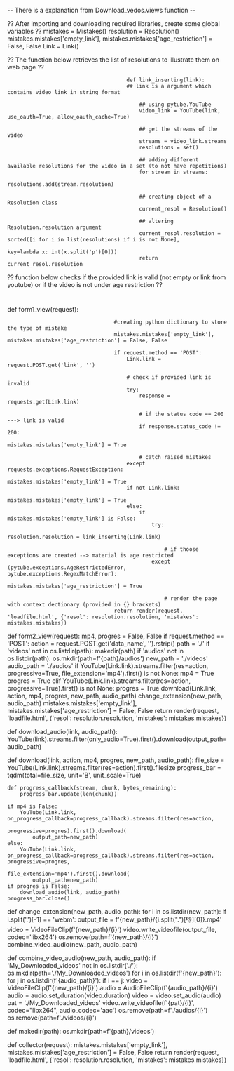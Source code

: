 -- There is a explanation from Download_vedos.views function --

?? After importing and downloading required libraries, create some global variables ??
mistakes = Mistakes()
resolution = Resolution()
mistakes.mistakes['empty_link'], mistakes.mistakes['age_restriction'] = False, False
Link = Link()

?? The function below retrieves the list of resolutions to illustrate them on web page ??


                                          def link_inserting(link):
                                          ## link is a argument which contains video link in string format
                                          
                                              ## using pytube.YouTube
                                              video_link = YouTube(link, use_oauth=True, allow_oauth_cache=True)
                                              
                                              ## get the streams of the video
                                              streams = video_link.streams
                                              resolutions = set()
                                              
                                              ## adding different available resolutions for the video in a set (to not have repetitions)
                                              for stream in streams:
                                                  resolutions.add(stream.resolution)
                                                  
                                              ## creating object of a Resolution class
                                              current_resol = Resolution()
                                              
                                              ## altering Resolution.resolution argument
                                              current_resol.resolution = sorted([i for i in list(resolutions) if i is not None],
                                                                                key=lambda x: int(x.split('p')[0]))
                                              return current_resol.resolution


?? function below checks if the provided link is valid (not empty or link from youtube) or if the video is not under age restriction ??
# 
def form1_view(request):

                                      #creating python dictionary to store the type of mistake
                                      mistakes.mistakes['empty_link'], mistakes.mistakes['age_restriction'] = False, False
                                      
                                      if request.method == 'POST':
                                          Link.link = request.POST.get('link', '')
                                          
                                          # check if provided link is invalid
                                          try:
                                              response = requests.get(Link.link)
                                              
                                              # if the status code == 200 ---> link is valid
                                              if response.status_code != 200:
                                                  mistakes.mistakes['empty_link'] = True
                                                  
                                              # catch raised mistakes
                                          except requests.exceptions.RequestException:
                                              mistakes.mistakes['empty_link'] = True
                                          if not Link.link:
                                              mistakes.mistakes['empty_link'] = True
                                          else:
                                              if mistakes.mistakes['empty_link'] is False:
                                                  try:
                                                      resolution.resolution = link_inserting(Link.link)
                                                      
                                                      # if thoose exceptions are created --> material is age restricted
                                                  except (pytube.exceptions.AgeRestrictedError, pytube.exceptions.RegexMatchError):
                                                      mistakes.mistakes['age_restriction'] = True
                                                      
                                                      # render the page with context dectionary (provided in {} brackets)
                                      return render(request, 'loadfile.html', {'resol': resolution.resolution, 'mistakes': mistakes.mistakes})


def form2_view(request):
    mp4, progres = False, False
    if request.method == 'POST':
        action = request.POST.get('data_name', '').rstrip()
        path = './'
        if 'videos' not in os.listdir(path):
            makedir(path)
        if 'audios' not in os.listdir(path):
            os.mkdir(path=f'{path}/audios')
        new_path = './videos'
        audio_path = './audios'
        if YouTube(Link.link).streams.filter(res=action, progressive=True, file_extension='mp4').first() is not None:
            mp4 = True
            progres = True
        elif YouTube(Link.link).streams.filter(res=action, progressive=True).first() is not None:
            progres = True
        download(Link.link, action, mp4, progres, new_path, audio_path)
        change_extension(new_path, audio_path)
        mistakes.mistakes['empty_link'], mistakes.mistakes['age_restriction'] = False, False
    return render(request, 'loadfile.html', {'resol': resolution.resolution, 'mistakes': mistakes.mistakes})


def download_audio(link, audio_path):
    YouTube(link).streams.filter(only_audio=True).first().download(output_path=audio_path)


def download(link, action, mp4, progres, new_path, audio_path):
    file_size = YouTube(Link.link).streams.filter(res=action).first().filesize
    progress_bar = tqdm(total=file_size, unit='B', unit_scale=True)

    def progress_callback(stream, chunk, bytes_remaining):
        progress_bar.update(len(chunk))

    if mp4 is False:
        YouTube(Link.link, on_progress_callback=progress_callback).streams.filter(res=action,
                                                                                  progressive=progres).first().download(
            output_path=new_path)
    else:
        YouTube(Link.link, on_progress_callback=progress_callback).streams.filter(res=action, progressive=progres,
                                                                                  file_extension='mp4').first().download(
            output_path=new_path)
    if progres is False:
        download_audio(link, audio_path)
    progress_bar.close()


def change_extension(new_path, audio_path):
    for i in os.listdir(new_path):
        if i.split('.')[-1] == 'webm':
            output_file = f'{new_path}/{i.split(".")[:-1:][0]}.mp4'
            video = VideoFileClip(f'{new_path}/{i}')
            video.write_videofile(output_file, codec='libx264')
            os.remove(path=f'{new_path}/{i}')
    combine_video_audio(new_path, audio_path)


def combine_video_audio(new_path, audio_path):
    if 'My_Downloaded_videos' not in os.listdir('./'):
        os.mkdir(path='./My_Downloaded_videos')
    for i in os.listdir(f'{new_path}'):
        for j in os.listdir(f'{audio_path}'):
            if i == j:
                video = VideoFileClip(f'{new_path}/{i}')
                audio = AudioFileClip(f'{audio_path}/{i}')
                audio = audio.set_duration(video.duration)
                video = video.set_audio(audio)
                pat = './My_Downloaded_videos'
                video.write_videofile(f'{pat}/{i}', codec="libx264", audio_codec='aac')
                os.remove(path=f'./audios/{i}')
                os.remove(path=f'./videos/{i}')


def makedir(path):
    os.mkdir(path=f'{path}/videos')


def collector(request):
    mistakes.mistakes['empty_link'], mistakes.mistakes['age_restriction'] = False, False
    return render(request, 'loadfile.html', {'resol': resolution.resolution, 'mistakes': mistakes.mistakes})

